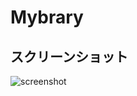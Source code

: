 # Mybrary

## スクリーンショット
![screenshot](https://user-images.githubusercontent.com/49048577/120425886-00310000-c3aa-11eb-8ecf-540986c83a76.png)

